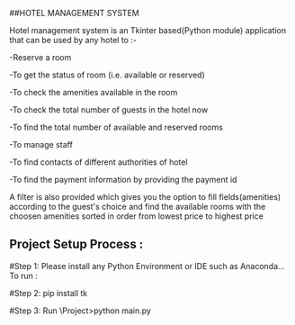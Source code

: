 
##HOTEL MANAGEMENT SYSTEM


Hotel management system is an Tkinter based(Python module) application that can be used by any hotel to :-

-Reserve a room

-To get the status of room (i.e. available or reserved)

-To check the amenities available in the room

-To check the total number of guests in the hotel now

-To find the total number of available and reserved rooms

-To manage staff

-To find contacts of different authorities of hotel

-To find the payment information by providing the payment id

A filter is also provided which gives you the option to fill fields(amenities) according to the guest's choice and find the available rooms with the choosen amenities sorted in order from lowest price to highest price
## Project Setup Process :
#Step 1:
    Please install any Python Environment or IDE such as Anaconda...
    To run :
    
#Step 2:
    pip install tk

#Step 3:
Run \Project>python main.py
